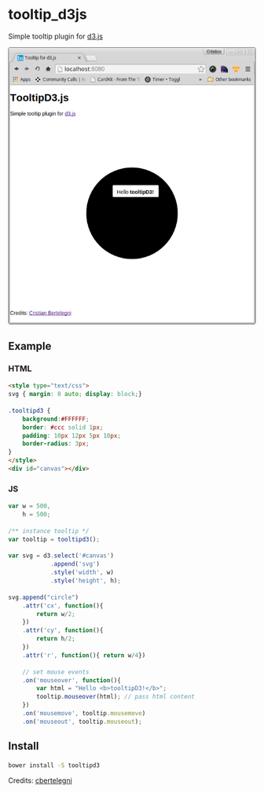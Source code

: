 # tooltip_d3js

Simple tooltip plugin for [d3.js](https://github.com/mbostock/d3)

![print of tooltipd3.js](print_tooltipd3.png "")

## Example

### HTML

```html
<style type="text/css">
svg { margin: 0 auto; display: block;}

.tooltipd3 {
	background:#FFFFFF;
	border: #ccc solid 1px;
	padding: 10px 12px 5px 10px;
	border-radius: 3px;
}
</style>
<div id="canvas"></div>
```

### JS

```javascript
var w = 500,
	h = 500;

/** instance tooltip */
var tooltip = tooltipd3();

var svg = d3.select('#canvas')
			.append('svg')
			.style('width', w)
			.style('height', h);

svg.append("circle")
	.attr('cx', function(){
		return w/2;
	})
	.attr('cy', function(){
		return h/2;
	})
	.attr('r', function(){ return w/4})

	// set mouse events
	.on('mouseover', function(){
		var html = "Hello <b>tooltipD3!</b>";
		tooltip.mouseover(html); // pass html content
	})
	.on('mousemove', tooltip.mousemove)
	.on('mouseout', tooltip.mouseout);
```

## Install

```bash
bower install -S tooltipd3
```

Credits: [cbertelegni](https://github.com/cbertelegni)